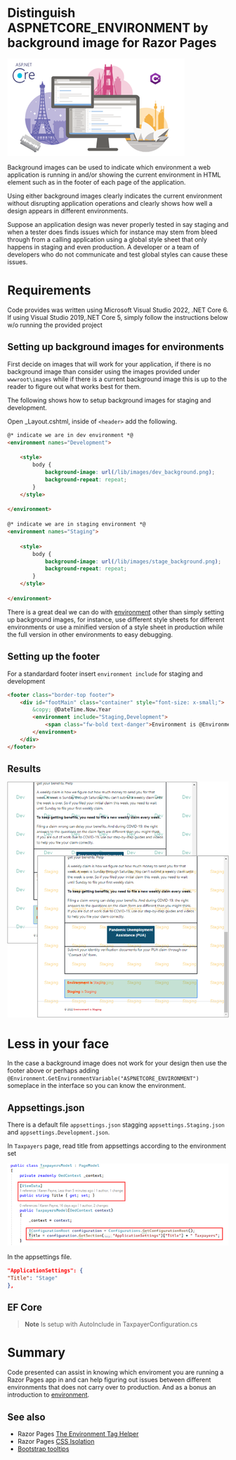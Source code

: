 ﻿# Distinguish ASPNETCORE_ENVIRONMENT by background image for Razor Pages

![head](assets/head.png)

Background images can be used to indicate which environment a web application is running in and/or showing the current environment in HTML element such as in the footer of each page of the application.

Using either background images clearly indicates the current environment without disrupting application operations and clearly shows how well a design appears in different environments.

Suppose an application design was never properly tested in say staging and when a tester does finds issues which for instance may stem from bleed through from a calling application using a global style sheet that only happens in staging and even production. A developer or a team of developers who do not communicate and test global styles can cause these issues.

# Requirements

Code provides was written using Microsoft Visual Studio 2022, .NET Core 6. If using Visual Studio 2019,.NET Core 5, simply follow the instructions below w/o running the provided project

## Setting up background images for environments

First decide on images that will work for your application, if there is no background image than consider using the images provided under `wwwroot\images` while if there is a current background image this is up to the reader to figure out what works best for them.

The following shows how to setup background images for staging and development.

Open _Layout.cshtml, inside of `<header>` add the following.

```html
@* indicate we are in dev environment *@
<environment names="Development">

    <style>
        body {
            background-image: url(/lib/images/dev_background.png);
            background-repeat: repeat;
        }
    </style>

</environment>
        
@* indicate we are in staging environment *@
<environment names="Staging">

    <style>
        body {
            background-image: url(/lib/images/stage_background.png);
            background-repeat: repeat;
        }
    </style>

</environment>
```

There is a great deal we can do with [environment](https://learn.microsoft.com/en-us/aspnet/core/fundamentals/environments?view=aspnetcore-6.0) other than simply setting up background images, for instance, use different style sheets for different environments or use a minified version of a style sheet in production while the full version in other environments to easy debugging.

## Setting up the footer

For a standardard footer insert `environment include` for staging and development

```html
<footer class="border-top footer">
    <div id="footMain" class="container" style="font-size: x-small;">
        &copy; @DateTime.Now.Year
        <environment include="Staging,Development">
            <span class="fw-bold text-danger">Environment is @Environment.GetEnvironmentVariable("ASPNETCORE_ENVIRONMENT")</span>
        </environment>
    </div>
</footer>
```

## Results

![Figure1](assets/figure1.png)

# Less in your face

In the case a background image does not work for your design then use the footer above or perhaps adding `@Environment.GetEnvironmentVariable("ASPNETCORE_ENVIRONMENT")` someplace in the interface so you can know the environment.

## Appsettings.json

There is a default file `appsettings.json` stagging `appsettings.Staging.json` and `appsettings.Development.json`.

In `Taxpayers` page, read title from appsettings according to the environment set

![Taxpayer1](assets/taxpayer1.png)

In the appsettings file.

```json
"ApplicationSettings": {
"Title": "Stage"
},
```

## EF Core
> **Note**
> Is setup with AutoInclude in TaxpayerConfiguration.cs

# Summary

Code presented can assist in knowing which enviroment you are running a Razor Pages app in and can help figuring out issues between different environments that does not carry over to production. And as a bonus an introduction to [environment](https://learn.microsoft.com/en-us/aspnet/core/fundamentals/environments?view=aspnetcore-6.0).

## See also

- Razor Pages [The Environment Tag Helper](https://www.learnrazorpages.com/razor-pages/tag-helpers/environment-tag-helper)
- Razor Pages [CSS Isolation](https://github.com/karenpayneoregon/razor-pages-style-isolation)
- [Bootstrap tooltips](bootstrapToolTips.md)